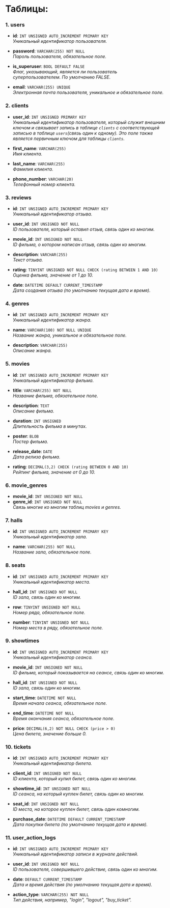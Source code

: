 # Таблицы:

### 1. users
- **id**: `INT UNSIGNED AUTO_INCREMENT PRIMARY KEY`  
  _Уникальный идентификатор пользователя._
  
- **password**: `VARCHAR(255) NOT NULL`  
  _Пароль пользователя, обязательное поле._
  
- **is_superuser**: `BOOL DEFAULT FALSE`  
  _Флаг, указывающий, является ли пользователь суперпользователем. По умолчанию FALSE._
  
- **email**: `VARCHAR(255) UNIQUE`  
  _Электронная почта пользователя, уникальное и обязательное поле._


### 2. clients
- **user_id**: `INT UNSIGNED PRIMARY KEY`  
  _Уникальный идентификатор пользователя, который служит внешним ключом и связывает запись в таблице `clients` с соответствующей записью в таблице `users`(связь один к одному). Это поле также является первичным ключом для таблицы `clients`._

- **first_name**: `VARCHAR(255)`  
  _Имя клиента._

- **last_name**: `VARCHAR(255)`  
  _Фамилия клиента._

- **phone_number**: `VARCHAR(20)`  
  _Телефонный номер клиента._
  
  
### 3. reviews
- **id**: `INT UNSIGNED AUTO_INCREMENT PRIMARY KEY`  
  _Уникальный идентификатор отзыва._
  
- **user_id**: `INT UNSIGNED NOT NULL`  
  _ID пользователя, который оставил отзыв, связь один ко многим._
  
- **movie_id**: `INT UNSIGNED NOT NULL`  
  _ID фильма, о котором написан отзыв, связь один ко многим._
  
- **description**: `VARCHAR(255)`  
  _Текст отзыва._
  
- **rating**: `TINYINT UNSIGNED NOT NULL CHECK (rating BETWEEN 1 AND 10)`  
  _Оценка фильма, значение от 1 до 10._
  
- **date**: `DATETIME DEFAULT CURRENT_TIMESTAMP`  
  _Дата создания отзыва (по умолчанию текущая дата и время)._


### 4. genres
- **id**: `INT UNSIGNED AUTO_INCREMENT PRIMARY KEY`  
  _Уникальный идентификатор жанра._
  
- **name**: `VARCHAR(100) NOT NULL UNIQUE`  
  _Название жанра, уникальное и обязательное поле._
  
- **description**: `VARCHAR(255)`  
  _Описание жанра._


### 5. movies
- **id**: `INT UNSIGNED AUTO_INCREMENT PRIMARY KEY`  
  _Уникальный идентификатор фильма._
  
- **title**: `VARCHAR(255) NOT NULL`  
  _Название фильма, обязательное поле._
  
- **description**: `TEXT`  
  _Описание фильма._
  
- **duration**: `INT UNSIGNED`  
  _Длительность фильма в минутах._
  
- **poster**: `BLOB`  
  _Постер фильма._
  
- **release_date**: `DATE`  
  _Дата релиза фильма._
  
- **rating**: `DECIMAL(3,2) CHECK (rating BETWEEN 0 AND 10)`  
  _Рейтинг фильма, значение от 0 до 10._


### 6. movie_genres
- **movie_id**: `INT UNSIGNED NOT NULL`  
- **genre_id**: `INT UNSIGNED NOT NULL`  
  _Связь многие ко многим таблиц movies и genres._


### 7. halls
- **id**: `INT UNSIGNED AUTO_INCREMENT PRIMARY KEY`  
  _Уникальный идентификатор зала._
  
- **name**: `VARCHAR(255) NOT NULL`  
  _Название зала, обязательное поле._


### 8. seats
- **id**: `INT UNSIGNED AUTO_INCREMENT PRIMARY KEY`  
  _Уникальный идентификатор места._
  
- **hall_id**: `INT UNSIGNED NOT NULL`  
  _ID зала, связь один ко многим._
  
- **row**: `TINYINT UNSIGNED NOT NULL`  
  _Номер ряда, обязательное поле._
  
- **number**: `TINYINT UNSIGNED NOT NULL`  
  _Номер места в ряду, обязательное поле._


### 9. showtimes
- **id**: `INT UNSIGNED AUTO_INCREMENT PRIMARY KEY`  
  _Уникальный идентификатор сеанса._
  
- **movie_id**: `INT UNSIGNED NOT NULL`  
  _ID фильма, который показывается на сеансе, связь один ко многим._
  
- **hall_id**: `INT UNSIGNED NOT NULL`  
  _ID зала, связь один ко многим._
  
- **start_time**: `DATETIME NOT NULL`  
  _Время начала сеанса, обязательное поле._
  
- **end_time**: `DATETIME NOT NULL`  
  _Время окончания сеанса, обязательное поле._
  
- **price**: `DECIMAL(6,2) NOT NULL CHECK (price > 0)`  
  _Цена билета, значение больше 0._



### 10. tickets
- **id**: `INT UNSIGNED AUTO_INCREMENT PRIMARY KEY`  
  _Уникальный идентификатор билета._
  
- **client_id**: `INT UNSIGNED NOT NULL`  
  _ID клиента, который купил билет, связь один ко многим._
  
- **showtime_id**: `INT UNSIGNED NOT NULL`  
  _ID сеанса, на который куплен билет, связь один ко многим._
  
- **seat_id**: `INT UNSIGNED NOT NULL`  
  _ID места, на которое куплен билет, связь один комногим._
  
- **purchase_date**: `DATETIME DEFAULT CURRENT_TIMESTAMP`  
  _Дата покупки билета (по умолчанию текущая дата и время)._
  

### 11. user_action_logs
- **id**: `INT UNSIGNED AUTO_INCREMENT PRIMARY KEY`  
  _Уникальный идентификатор записи в журнале действий._
  
- **user_id**: `INT UNSIGNED NOT NULL`  
  _ID пользователя, совершившего действие, связь один ко многим._
  
- **date**: `DEFAULT CURRENT_TIMESTAMP`  
  _Дата и время действия (по умолчанию текущая дата и время)._
  
- **action_type**: `VARCHAR(255) NOT NULL`  
  _Тип действия, например, "login", "logout", "buy_ticket"._


